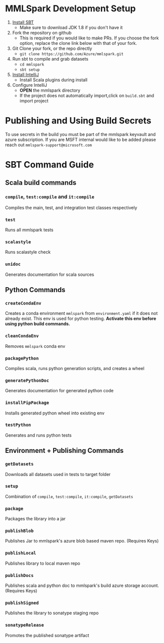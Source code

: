 # MMLSpark Development Setup

1) [Install SBT](https://www.scala-sbt.org/1.x/docs/Setup.html)
    - Make sure to download JDK 1.8 if you don't have it
3) Fork the repository on github
    - This is required if you would like to make PRs. If you choose the fork option, replace the clone link below with that of your fork.
2) Git Clone your fork, or the repo directly
    - `git clone https://github.com/Azure/mmlspark.git`
3) Run sbt to compile and grab datasets
    - `cd mmlspark`
    - `sbt setup`
4) [Install IntelliJ](https://www.jetbrains.com/idea/download)
    - Install Scala plugins during install
5) Configure IntelliJ
    - **OPEN** the mmlspark directory
    - If the project does not automatically import,click on `build.sbt` and import project

# Publishing and Using Build Secrets

To use secrets in the build you must be part of the mmlspark keyvault
 and azure subscription. If you are MSFT internal would like to be 
 added please reach out `mmlspark-support@microsoft.com`

# SBT Command Guide

## Scala build commands

### `compile`, `test:compile` and `it:compile`

Compiles the main, test, and integration test classes respectively

### `test`

Runs all mmlspark tests

### `scalastyle`

Runs scalastyle check

### `unidoc`

Generates documentation for scala sources

## Python Commands

### `createCondaEnv`

Creates a conda environment `mmlspark` from `environment.yaml` if it does not already exist. 
This env is used for python testing. **Activate this env before using python build commands.**

### `cleanCondaEnv`

Removes `mmlspark` conda env

### `packagePython`

Compiles scala, runs python generation scripts, and creates a wheel

### `generatePythonDoc`

Generates documentation for generated python code

### `installPipPackage`

Installs generated python wheel into existing env

### `testPython`

Generates and runs python tests

## Environment + Publishing Commands

### `getDatasets`

Downloads all datasets used in tests to target folder

### `setup`

Combination of `compile`, `test:compile`, `it:compile`, `getDatasets`

### `package`

Packages the library into a jar

### `publishBlob`

Publishes Jar to mmlspark's azure blob based maven repo. (Requires Keys)

### `publishLocal`

Publishes library to local maven repo

### `publishDocs`

Publishes scala and python doc to mmlspark's build azure storage account. (Requires Keys)

### `publishSigned`

Publishes the library to sonatype staging repo

### `sonatypeRelease`

Promotes the published sonatype artifact
